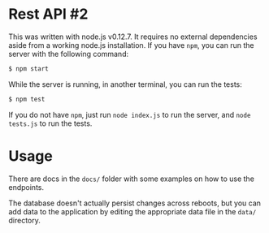 # Rest API #2

This was written with node.js v0.12.7. It requires no external
dependencies aside from a working node.js installation. If you have
`npm`, you can run the server with the following command:

```bash
$ npm start
```

While the server is running, in another terminal, you can run the
tests:

```bash
$ npm test
```

If you do not have `npm`, just run `node index.js` to run the server,
and `node tests.js` to run the tests.

# Usage

There are docs in the `docs/` folder with some examples on how to use
the endpoints.

The database doesn't actually persist changes across reboots, but you 
can add data to the application by editing the appropriate data file in
the `data/` directory.
